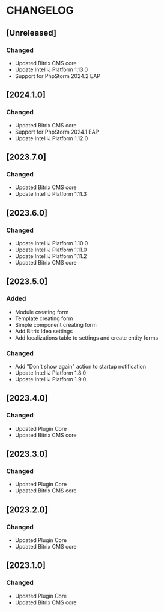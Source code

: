 # CHANGELOG

## [Unreleased]

### Changed

- Updated Bitrix CMS core
- Update IntelliJ Platform 1.13.0
- Support for PhpStorm 2024.2 EAP

## [2024.1.0]

### Changed

- Updated Bitrix CMS core
- Support for PhpStorm 2024.1 EAP 
- Update IntelliJ Platform 1.12.0

## [2023.7.0]

### Changed

- Updated Bitrix CMS core
- Update IntelliJ Platform 1.11.3

## [2023.6.0]

### Changed

- Update IntelliJ Platform 1.10.0
- Update IntelliJ Platform 1.11.0
- Update IntelliJ Platform 1.11.2
- Updated Bitrix CMS core

## [2023.5.0]

### Added

- Module creating form
- Template creating form
- Simple component creating form
- Add Bitrix Idea settings
- Add localizations table to settings and create entity forms

### Changed

- Add "Don't show again" action to startup notification
- Update IntelliJ Platform 1.8.0
- Update IntelliJ Platform 1.9.0

## [2023.4.0]

### Changed

- Updated Plugin Core
- Updated Bitrix CMS core

## [2023.3.0]

### Changed

- Updated Plugin Core
- Updated Bitrix CMS core

## [2023.2.0]

### Changed

- Updated Plugin Core
- Updated Bitrix CMS core

## [2023.1.0]

### Changed

- Updated Plugin Core
- Updated Bitrix CMS core